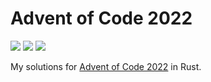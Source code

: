 # Advent of Code 2022
![](https://img.shields.io/badge/day%20📅-21-blue)
![](https://img.shields.io/badge/stars%20⭐-29-yellow)
![](https://img.shields.io/badge/days%20completed-14-red)

My solutions for [Advent of Code 2022](https://adventofcode.com/) in Rust. 
